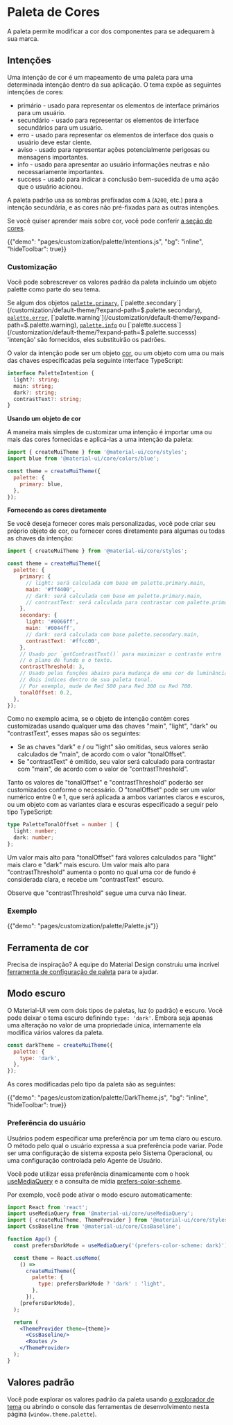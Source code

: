 # Paleta de Cores

<p class="description">A paleta permite modificar a cor dos componentes para se adequarem à sua marca.</p>

## Intenções

Uma intenção de cor é um mapeamento de uma paleta para uma determinada intenção dentro da sua aplicação. O tema expõe as seguintes intenções de cores:

- primário - usado para representar os elementos de interface primários para um usuário.
- secundário - usado para representar os elementos de interface secundários para um usuário.
- erro - usado para representar os elementos de interface dos quais o usuário deve estar ciente.
- aviso - usado para representar ações potencialmente perigosas ou mensagens importantes.
- info - usado para apresentar ao usuário informações neutras e não necessariamente importantes.
- success - usado para indicar a conclusão bem-sucedida de uma ação que o usuário acionou.

A paleta padrão usa as sombras prefixadas com `A` (`A200`, etc.) para a intenção secundária, e as cores não pré-fixadas para as outras intenções.

Se você quiser aprender mais sobre cor, você pode conferir [a seção de cores](/customization/color/).

{{"demo": "pages/customization/palette/Intentions.js", "bg": "inline", "hideToolbar": true}}

### Customização

Você pode sobrescrever os valores padrão da paleta incluindo um objeto palette como parte do seu tema.

Se algum dos objetos [`palette.primary`](/customization/default-theme/?expand-path=$.palette.primary), [`palette.secondary`](/customization/default-theme/?expand-path=$.palette.secondary), [`palette.error`](/customization/default-theme/?expand-path=$.palette.error), [`palette.warning`](/customization/default-theme/?expand-path=$.palette.warning), [`palette.info`](/customization/default-theme/?expand-path=$.palette.info) ou [`palette.success`](/customization/default-theme/?expand-path=$.palette.successs) 'intenção' são fornecidos, eles substituirão os padrões.

O valor da intenção pode ser um objeto [cor](/customization/color/), ou um objeto com uma ou mais das chaves especificadas pela seguinte interface TypeScript:

```ts
interface PaletteIntention {
  light?: string;
  main: string;
  dark?: string;
  contrastText?: string;
}
```

**Usando um objeto de cor**

A maneira mais simples de customizar uma intenção é importar uma ou mais das cores fornecidas e aplicá-las a uma intenção da paleta:

```js
import { createMuiTheme } from '@material-ui/core/styles';
import blue from '@material-ui/core/colors/blue';

const theme = createMuiTheme({
  palette: {
    primary: blue,
  },
});
```

**Fornecendo as cores diretamente**

Se você deseja fornecer cores mais personalizadas, você pode criar seu próprio objeto de cor, ou fornecer cores diretamente para algumas ou todas as chaves da intenção:

```js
import { createMuiTheme } from '@material-ui/core/styles';

const theme = createMuiTheme({
  palette: {
    primary: {
      // light: será calculada com base em palette.primary.main,
      main: '#ff4400',
      // dark: será calculada com base em palette.primary.main,
      // contrastText: será calculada para contrastar com palette.primary.main
    },
    secondary: {
      light: '#0066ff',
      main: '#0044ff',
      // dark: será calculada com base palette.secondary.main,
      contrastText: '#ffcc00',
    },
    // Usado por `getContrastText()` para maximizar o contraste entre
    // o plano de fundo e o texto.
    contrastThreshold: 3,
    // Usado pelas funções abaixo para mudança de uma cor de luminância por aproximadamente
    // dois índices dentro de sua paleta tonal.
    // Por exemplo, mude de Red 500 para Red 300 ou Red 700.
    tonalOffset: 0.2,
  },
});
```

Como no exemplo acima, se o objeto de intenção contém cores customizadas usando qualquer uma das chaves "main", "light", "dark" ou "contrastText", esses mapas são os seguintes:

- Se as chaves "dark" e / ou "light" são omitidas, seus valores serão calculados de "main", de acordo com o valor "tonalOffset".
- Se "contrastText" é omitido, seu valor será calculado para contrastar com "main", de acordo com o valor de "contrastThreshold".

Tanto os valores de "tonalOffset" e "contrastThreshold" poderão ser customizados conforme o necessário. O "tonalOffset" pode ser um valor numérico entre 0 e 1, que será aplicada a ambos variantes claros e escuros, ou um objeto com as variantes clara e escuras especificado a seguir pelo tipo TypeScript:

```ts
type PaletteTonalOffset = number | {
  light: number;
  dark: number;
};
```

Um valor mais alto para "tonalOffset" fará valores calculados para "light" mais claro e "dark" mais escuro. Um valor mais alto para "contrastThreshold" aumenta o ponto no qual uma cor de fundo é considerada clara, e recebe um "contrastText" escuro.

Observe que "contrastThreshold" segue uma curva não linear.

### Exemplo

{{"demo": "pages/customization/palette/Palette.js"}}

## Ferramenta de cor

Precisa de inspiração? A equipe do Material Design construiu uma incrível [ferramenta de configuração de paleta](/customization/color/#color-tool) para te ajudar.

## Modo escuro

O Material-UI vem com dois tipos de paletas, luz (o padrão) e escuro. Você pode deixar o tema escuro definindo `type: 'dark'`. Embora seja apenas uma alteração no valor de uma propriedade única, internamente ela modifica vários valores da paleta.

```js
const darkTheme = createMuiTheme({
  palette: {
    type: 'dark',
  },
});
```

As cores modificadas pelo tipo da paleta são as seguintes:

{{"demo": "pages/customization/palette/DarkTheme.js", "bg": "inline", "hideToolbar": true}}

### Preferência do usuário

Usuários podem especificar uma preferência por um tema claro ou escuro. O método pelo qual o usuário expressa a sua preferência pode variar. Pode ser uma configuração de sistema exposta pelo Sistema Operacional, ou uma configuração controlada pelo Agente de Usuário.

Você pode utilizar essa preferência dinamicamente com o hook [useMediaQuery](/components/use-media-query/) e a consulta de mídia [prefers-color-scheme](https://developer.mozilla.org/en-US/docs/Web/CSS/@media/prefers-color-scheme).

Por exemplo, você pode ativar o modo escuro automaticamente:

```jsx
import React from 'react';
import useMediaQuery from '@material-ui/core/useMediaQuery';
import { createMuiTheme, ThemeProvider } from '@material-ui/core/styles';
import CssBaseline from '@material-ui/core/CssBaseline';

function App() {
  const prefersDarkMode = useMediaQuery('(prefers-color-scheme: dark)');

  const theme = React.useMemo(
    () =>
      createMuiTheme({
        palette: {
          type: prefersDarkMode ? 'dark' : 'light',
        },
      }),
    [prefersDarkMode],
  );

  return (
    <ThemeProvider theme={theme}>
      <CssBaseline/>
      <Routes />
    </ThemeProvider>
  );
}
```

## Valores padrão

Você pode explorar os valores padrão da paleta usando [o explorador de tema](/customization/default-theme/?expand-path=$.palette) ou abrindo o console das ferramentas de desenvolvimento nesta página (`window.theme.palette`).